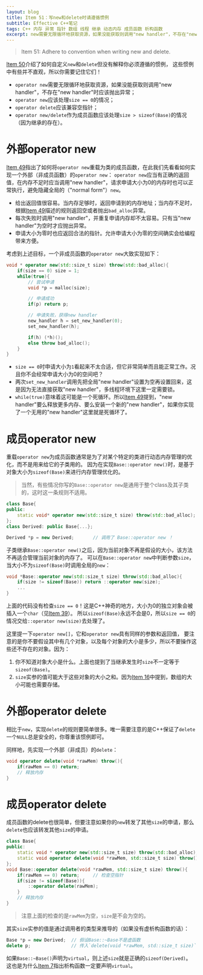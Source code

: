 ```yaml
---
layout: blog
title: Item 51：写new和delete时请遵循惯例
subtitle: Effective C++笔记
tags: C++ 内存 异常 指针 数组 线程 继承 动态内存 成员函数 析构函数
excerpt: new需要无限循环地获取资源，如果没能获取则调用"new handler"，不存在"new handler"时应该抛出异常； new应该处理size为零的情况； delete应该兼容空指针； new/delete作为成员函数应该处理size > sizeof(Base)的情况（因为继承的存在）。
---
```


> Item 51: Adhere to convention when writing new and delete.

[Item 50][item50]介绍了如何自定义`new`和`delete`但没有解释你必须遵循的惯例，
这些惯例中有些并不直观，所以你需要记住它们！

* `operator new`需要无限循环地获取资源，如果没能获取则调用"new handler"，不存在"new handler"时应该抛出异常；
* `operator new`应该处理`size == 0`的情况；
* `operator delete`应该兼容空指针；
* `operator new/delete`作为成员函数应该处理`size > sizeof(Base)`的情况（因为继承的存在）。

<!--more-->

# 外部operator new

[Item 49][item49]指出了如何将`operator new`重载为类的成员函数，在此我们先看看如何实现一个外部（非成员函数）的`operator new`：
`operator new`应当有正确的返回值，在内存不足时应当调用"new handler"，请求申请大小为0的内存时也可以正常执行，避免隐藏全局的（"normal form"）`new`。

* 给出返回值很容易。当内存足够时，返回申请到的内存地址；当内存不足时，根据[Item 49][item49]描述的规则返回空或者抛出`bad_alloc`异常。
* 每次失败时调用"new handler"，并重复申请内存却不太容易。只有当"new handler"为空时才应抛出异常。
* 申请大小为零时也应返回合法的指针。允许申请大小为零的空间确实会给编程带来方便。

考虑到上述目标，一个非成员函数的`operator new`大致实现如下：

```cpp
void * operator new(std::size_t size) throw(std::bad_alloc){
    if(size == 0) size = 1;
    while(true){
        // 尝试申请
        void *p = malloc(size);

        // 申请成功
        if(p) return p;

        // 申请失败，获得new handler
        new_handler h = set_new_handler(0);
        set_new_handler(h);

        if(h) (*h)();
        else throw bad_alloc();
    }
}
```

* `size == 0`时申请大小为`1`看起来不太合适，但它非常简单而且能正常工作。况且你不会经常申请大小为0的空间吧？
* 两次`set_new_handler`调用先把全局"new handler"设置为空再设置回来，这是因为无法直接获取"new handler"，多线程环境下这里一定需要锁。
* `while(true)`意味着这可能是一个死循环。所以[Item 49][item49]提到，"new handler"要么释放更多内存、要么安装一个新的"new handler"，如果你实现了一个无用的"new handler"这里就是死循环了。

# 成员operator new

重载`operator new`为成员函数通常是为了对某个特定的类进行动态内存管理的优化，而不是用来给它的子类用的。
因为在实现`Base::operator new()`时，是基于对象大小为`sizeof(Base)`来进行内存管理优化的。

> 当然，有些情况你写的`Base::operator new`是通用于整个class及其子类的，这时这一条规则不适用。

```cpp
class Base{
public:
    static void* operator new(std::size_t size) throw(std::bad_alloc);
};
class Derived: public Base{...};

Derived *p = new Derived;       // 调用了 Base::operator new ！
```

子类继承`Base::operator new()`之后，因为当前对象不再是假设的大小，该方法不再适合管理当前对象的内存了。
可以在`Base::operator new`中判断参数`size`，当大小不为`sizeof(Base)`时调用全局的`new`：

```cpp
void *Base::operator new(std::size_t size) throw(std::bad_alloc){
    if(size != sizeof(Base)) return ::operator new(size);
    ...
}
```

上面的代码没有检查`size == 0`！这是C++神奇的地方，大小为0的独立对象会被插入一个`char`（见[Item 39][item39]）。
所以`sizeof(Base)`永远不会是0，所以`size == 0`的情况交给`::operator new(size)`去处理了。

这里提一下`operator new[]`，它和`operator new`具有同样的参数和返回值，
要注意的是你不要假设其中有几个对象，以及每个对象的大小是多少，所以不要操作这些还不存在的对象。因为：

1. 你不知道对象大小是什么。上面也提到了当继承发生时`size`不一定等于`sizeof(Base)`。
2. `size`实参的值可能大于这些对象的大小之和。因为[Item 16][item16]中提到，数组的大小可能也需要存储。

# 外部operator delete

相比于`new`，实现`delete`的规则要简单很多。唯一需要注意的是C++保证了`delete`一个`NULL`总是安全的，你尊重该惯例即可。

同样地，先实现一个外部（非成员）的`delete`：

```cpp
void operator delete(void *rawMem) throw(){
    if(rawMem == 0) return; 
    // 释放内存
}
```

# 成员operator delete

成员函数的delete也很简单，但要注意如果你的`new`转发了其他`size`的申请，那么`delete`也应该转发其他`size`的申请。

```cpp
class Base{
public:
    static void * operator new(std::size_t size) throw(std::bad_alloc);
    static void operator delete(void *rawMem, std::size_t size) throw();
};
void Base::operator delete(void *rawMem, std::size_t size) throw(){
    if(rawMem == 0) return;     // 检查空指针
    if(size != sizeof(Base)){
        ::operator delete(rawMem);
    }
    // 释放内存
}
```

> 注意上面的检查的是`rawMem`为空，`size`是不会为空的。

其实`size`实参的值是通过调用者的类型来推导的（如果没有虚析构函数的话）：

```cpp
Base *p = new Derived;  // 假设Base::~Base不是虚函数
delete p;               // 传入`delete(void *rawMem, std::size_t size)`的`size == sizeof(Base)`。
```

如果`Base::~Base()`声明为`virtual`，则上述`size`就是正确的`sizeof(Derived)`。
这也是为什么[Item 7][item7]指出析构函数一定要声明`virtual`。

[item7]: /2015/07/24/effective-cpp-7.html
[item16]: /2015/08/07/effective-cpp-16.html
[item39]: /2015/09/06/effective-cpp-39.html
[item49]: /2015/09/17/effective-cpp-49.html
[item50]: /2015/09/19/effective-cpp-50.html
